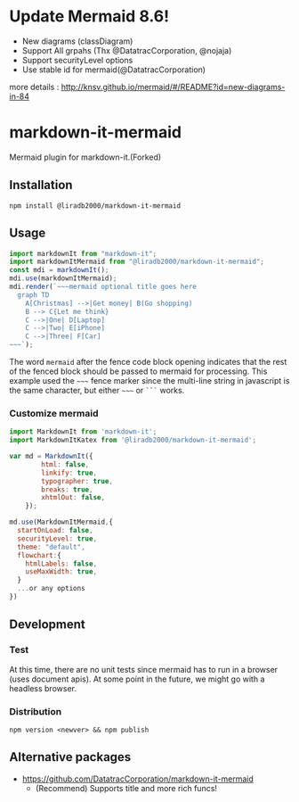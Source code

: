 # Update Mermaid 8.6!

-   New diagrams (classDiagram)
-   Support All grpahs (Thx @DatatracCorporation, @nojaja)
-   Support securityLevel options
-   Use stable id for mermaid(@DatatracCorporation)

more details : http://knsv.github.io/mermaid/#/README?id=new-diagrams-in-84

# markdown-it-mermaid

Mermaid plugin for markdown-it.(Forked)

## Installation

```
npm install @liradb2000/markdown-it-mermaid
```

## Usage

```js
import markdownIt from "markdown-it";
import markdownItMermaid from "@liradb2000/markdown-it-mermaid";
const mdi = markdownIt();
mdi.use(markdownItMermaid);
mdi.render(`~~~mermaid optional title goes here
  graph TD
    A[Christmas] -->|Get money| B(Go shopping)
    B --> C{Let me think}
    C -->|One| D[Laptop]
    C -->|Two| E[iPhone]
    C -->|Three| F[Car]
~~~`);
```

The word `mermaid` after the fence code block opening indicates that the
rest of the fenced block should be passed to mermaid for processing.
This example used the `~~~` fence marker since the multi-line string
in javascript is the same character,
but either `~~~` or ` ``` ` works.


### Customize mermaid

```js
import MarkdownIt from 'markdown-it';
import MarkdownItKatex from '@liradb2000/markdown-it-mermaid';

var md = MarkdownIt({
        html: false,
        linkify: true,
        typographer: true,
        breaks: true,
        xhtmlOut: false,
    });

md.use(MarkdownItMermaid,{
  startOnLoad: false,
  securityLevel: true,
  theme: "default",
  flowchart:{
    htmlLabels: false,
    useMaxWidth: true,
  }
  ...or any options
})
```

## Development

### Test

At this time, there are no unit tests since mermaid has to run in a
browser (uses document apis).  At some point in the future, we might go
with a headless browser.

### Distribution

```
npm version <newver> && npm publish
```

## Alternative packages
- https://github.com/DatatracCorporation/markdown-it-mermaid
  - (Recommend) Supports title and more rich funcs!
